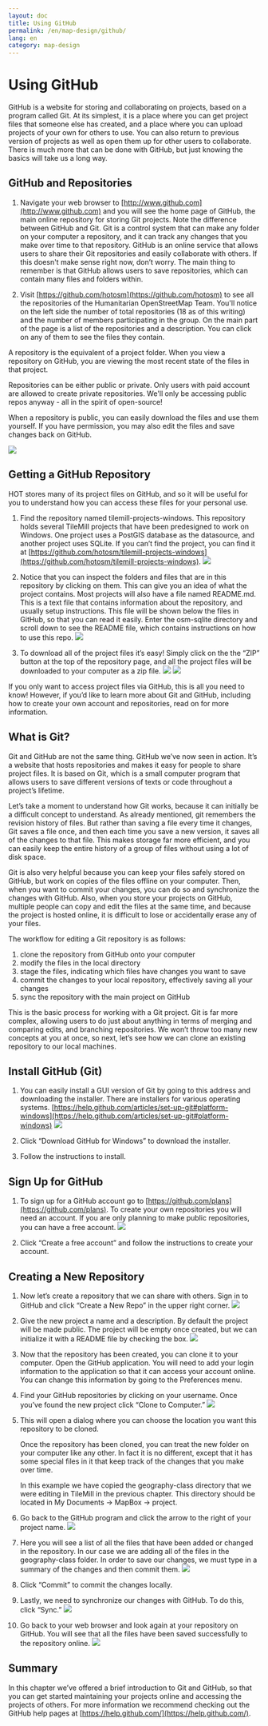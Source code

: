```yaml
---
layout: doc
title: Using GitHub
permalink: /en/map-design/github/
lang: en
category: map-design
---
```


<!--
this chapter is a draft because it's not a priority
-->

Using GitHub
================

GitHub is a website for storing and collaborating on projects, based on
a program called Git. At its simplest, it is a place where you can get
project files that someone else has created, and a place where you can
upload projects of your own for others to use. You can also return to
previous version of projects as well as open them up for other users to
collaborate. There is much more that can be done with GitHub, but just
knowing the basics will take us a long way.

GitHub and Repositories
----------------------------

1. Navigate your web browser to
   [http://www.github.com](http://www.github.com) and you will see the
   home page of GitHub, the main online repository for storing
   Git projects. Note the difference between GitHub and Git. Git is a
   control system that can make any folder on your computer a
   repository, and it can track any changes that you make over time to
   that repository. GitHub is an online service that allows users to
   share their Git repositories and easily collaborate with others. If
   this doesn't make sense right now, don’t worry. The main thing to
   remember is that GitHub allows users to save repositories, which can
   contain many files and folders within.

2. Visit [https://github.com/hotosm](https://github.com/hotosm) to see
   all the repositories of the Humanitarian OpenStreetMap Team. You'll
   notice on the left side the number of total repositories (18 as of
   this writing) and the number of members participating in the group.
   On the main part of the page is a list of the repositories and a
   description. You can click on any of them to see the files they
   contain.

A repository is the equivalent of a project folder. When you view
a repository on GitHub, you are viewing the most recent state of the
files in that project.

Repositories can be either public or private. Only users with paid
account are allowed to create private repositories. We'll only be
accessing public repos anyway - all in the spirit of open-source!

When a repository is public, you can easily download the files and
use them yourself. If you have permission, you may also edit the
files and save changes back on GitHub.

![]({{site.baseurl}}/images/en/advanced/en_adv_ch4_image06.png)

Getting a GitHub Repository
--------------------------------

HOT stores many of its project files on GitHub, and so it will be useful
for you to understand how you can access these files for your personal
use.

1. Find the repository named tilemill-projects-windows. This
   repository holds several TileMill projects that have been
   predesigned to work on Windows. One project uses a PostGIS database
   as the datasource, and another project uses SQLite. If you can’t
   find the project, you can find it at
   [https://github.com/hotosm/tilemill-projects-windows](https://github.com/hotosm/tilemill-projects-windows).
   ![]({{site.baseurl}}/images/en/advanced/en_adv_ch4_image08.png)

2. Notice that you can inspect the folders and files that are in this
   repository by clicking on them. This can give you an idea of what
   the project contains. Most projects will also have a file named
   README.md. This is a text file that contains information about the
   repository, and usually setup instructions. This file will be shown
   below the files in GitHub, so that you can read it easily. Enter
   the osm-sqlite directory and scroll down to see the README file,
   which contains instructions on how to use this repo.
   ![]({{site.baseurl}}/images/en/advanced/en_adv_ch4_image11.png)

3. To download all of the project files it’s easy! Simply click on the
   the “ZIP” button at the top of the repository page, and all the
   project files will be downloaded to your computer as a zip file.
   ![]({{site.baseurl}}/images/en/advanced/en_adv_ch4_image13.png)
   ![]({{site.baseurl}}/images/en/advanced/en_adv_ch4_image02.png)

If you only want to access project files via GitHub, this is all you
need to know! However, if you’d like to learn more about Git and
GitHub, including how to create your own account and repositories, read
on for more information.

What is Git?
-------------------

Git and GitHub are not the same thing. GitHub we’ve now seen in action.
It’s a website that hosts repositories and makes it easy for people to
share project files. It is based on Git, which is a small computer
program that allows users to save different versions of texts or code
throughout a project’s lifetime.

Let’s take a moment to understand how Git works, because it can
initially be a difficult concept to understand. As already mentioned,
git remembers the revision history of files. But rather than saving a
file every time it changes, Git saves a file once, and then each time
you save a new version, it saves all of the changes to that file. This
makes storage far more efficient, and you can easily keep the entire
history of a group of files without using a lot of disk space.

Git is also very helpful because you can keep your files safely stored
on GitHub, but work on copies of the files offline on your computer.
Then, when you want to commit your changes, you can do so and
synchronize the changes with GitHub. Also, when you store your projects
on GitHub, multiple people can copy and edit the files at the same time,
and because the project is hosted online, it is difficult to lose or
accidentally erase any of your files.

The workflow for editing a Git repository is as follows:

1. clone the repository from GitHub onto your computer
2. modify the files in the local directory
3. stage the files, indicating which files have changes you
want to save
4. commit the changes to your local repository, effectively
saving all your changes
5. sync the repository with the main project on GitHub

This is the basic process for working with a Git project. Git is far
more complex, allowing users to do just about anything in terms of
merging and comparing edits, and branching repositories. We won’t throw
too many new concepts at you at once, so next, let’s see how we can
clone an existing repository to our local machines.

Install GitHub (Git)
--------------------------

1. You can easily install a GUI version of Git by going to this address
   and downloading the installer. There are installers for various
   operating systems.
   [https://help.github.com/articles/set-up-git#platform-windows](https://help.github.com/articles/set-up-git#platform-windows)
   ![]({{site.baseurl}}/images/en/advanced/en_adv_ch4_image00.png)

2. Click “Download GitHub for Windows” to download the installer.

3. Follow the instructions to install.

Sign Up for GitHub
-----------------------

1. To sign up for a GitHub account go to
   [https://github.com/plans](https://github.com/plans). To create
   your own repositories you will need an account. If you are only
   planning to make public repositories, you can have a free account.
   ![]({{site.baseurl}}/images/en/advanced/en_adv_ch4_image05.png)

2. Click “Create a free account” and follow the instructions to create
   your account.

Creating a New Repository
----------------------------

1. Now let’s create a repository that we can share with others. Sign
   in to GitHub and click “Create a New Repo” in the upper right corner.
   ![]({{site.baseurl}}/images/en/advanced/en_adv_ch4_image07.png)

2. Give the new project a name and a description. By default the
   project will be made public. The project will be empty once
   created, but we can initialize it with a README file by checking the
   box.
   ![]({{site.baseurl}}/images/en/advanced/en_adv_ch4_image12.png)

3. Now that the repository has been created, you can clone it to your
   computer. Open the GitHub application. You will
   need to add your login information to the application so that it can
   access your account online. You can change this information by
   going to the Preferences menu.

4. Find your GitHub repositories by clicking on your username. Once
   you’ve found the new project click “Clone to Computer.”
   ![]({{site.baseurl}}/images/en/advanced/en_adv_ch4_image04.png)

5. This will open a dialog where you can choose the location you want
   this repository to be cloned.

   Once the repository has been cloned, you can treat the new folder on
   your computer like any other. In fact it is no different, except
   that it has some special files in it that keep track of the changes
   that you make over time.

   In this example we have copied the geography-class directory that we
   were editing in TileMill in the previous chapter. This directory
   should be located in My Documents -> MapBox -> project.

6. Go back to the GitHub program and click the arrow to the right of
   your project name.
   ![]({{site.baseurl}}/images/en/advanced/en_adv_ch4_image03.png)

7. Here you will see a list of all the files that have been added or
   changed in the repository. In our case we are adding all of the
   files in the geography-class folder. In order to save our changes,
   we must type in a summary of the changes and then commit them.
   ![]({{site.baseurl}}/images/en/advanced/en_adv_ch4_image09.png)

8. Click “Commit” to commit the changes locally.

9. Lastly, we need to synchronize our changes with GitHub. To do this,
   click “Sync.”
   ![]({{site.baseurl}}/images/en/advanced/en_adv_ch4_image10.png)

10. Go back to your web browser and look again at your repository on
    GitHub. You will see that all the files have been saved
    successfully to the repository online.
    ![]({{site.baseurl}}/images/en/advanced/en_adv_ch4_image01.png)

Summary
-------------

In this chapter we’ve offered a brief introduction to Git and GitHub, so
that you can get started maintaining your projects online and accessing
the projects of others. For more information we recommend checking out
the GitHub help pages at
[https://help.github.com/](https://help.github.com/).

<!--
^[[c]](#cmnt3)^

[[a]](#cmnt_ref1)MrPatrickOswald:

depending on the GUI you are using, the windows might look a bit
different from the screen shots below. nevertheless the fucnctionallity
should be the same.

[[b]](#cmnt_ref2)MrPatrickOswald:

it would be nice to have a little explanation what happens if some
people edit a repository at the same time and individually commit their
changes... how does GitHub treats the conflicts of having 2 different
versions than... or what to consider when  working together on one
project using GitHub..

[[c]](#cmnt_ref3)Katrina Engelsted:
Good source: http://nathanj.github.com/gitguide/tour.html
-->

